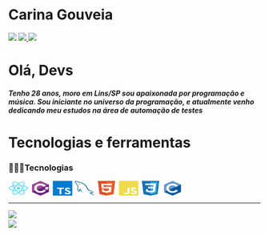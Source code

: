 <h1>Carina Gouveia</h1> 
 <div> 
   <a href="https://www.instagram.com/_carinabgouveia/" target="_blank"><img src="https://img.shields.io/badge/-Instagram-%23E4405F?style=for-the-badge&logo=instagram&logoColor=white" target="_blank"></a>
   <a href = "mailto:carinagouveiabarros@gmail.com"><img src="https://img.shields.io/badge/-Gmail-%23333?style=for-the-badge&logo=gmail&logoColor=white" target="_blank">    </a>
   <a href="https://www.linkedin.com/in/carinagouveia-dev/" target="_blank"><img src="https://img.shields.io/badge/-LinkedIn-%230077B5?style=for-the-badge&logo=linkedin&logoColor=white" target="_blank"></a> 
</div>

<h1>Olá, Devs</h1> 
<h5>Tenho 28 anos, moro em Lins/SP sou apaixonada por programação e música. Sou iniciante no universo da programação, e atualmente venho dedicando meu estudos na área de automação de testes</h5> 

<h1>Tecnologias e ferramentas</h1> 
<h3> 👩🏻‍💻Tecnologias </h3>
<div style="display: inline_block">
  <img align="center" alt="-React" height="30" width="40" src="https://raw.githubusercontent.com/devicons/devicon/master/icons/react/react-original.svg">
  <img align="center" alt="-Csharp" height="30" width="40" src="https://raw.githubusercontent.com/devicons/devicon/master/icons/csharp/csharp-original.svg">
 <img align="center" alt="-Ts" height="30" width="40" src="https://raw.githubusercontent.com/devicons/devicon/master/icons/typescript/typescript-plain.svg">
 <img align="center" alt="-Mysql" height="30" width="40" src="https://raw.githubusercontent.com/devicons/devicon/master/icons/mysql/mysql-original.svg">
  <img align="center" alt="-HTML" height="30" width="40" src="https://raw.githubusercontent.com/devicons/devicon/master/icons/html5/html5-original.svg">
  <img align="center" alt="-Js" height="30" width="40" src="https://raw.githubusercontent.com/devicons/devicon/master/icons/javascript/javascript-plain.svg">
  <img align="center" alt="-CSS" height="30" width="40" src="https://raw.githubusercontent.com/devicons/devicon/master/icons/css3/css3-original.svg">
  <img align="center" alt="-C" height="30" width="40" src="https://raw.githubusercontent.com/devicons/devicon/master/icons/c/c-original.svg">
 </div>
 
 <hr>
  <img height="180em" src="https://github-readme-stats.vercel.app/api/top-langs/?username=carinagouveia&layout=compact&langs_count=7&theme=midnight-purple"/>
 <div style="display: inline_block">
  <a href="https://github.com/carinagouveia">
  <img height="180em" src="https://github-readme-stats.vercel.app/api?username=carinagouveia&show_icons=true&theme=midnight-purple&include_all_commits=true&count_private=true"/>
